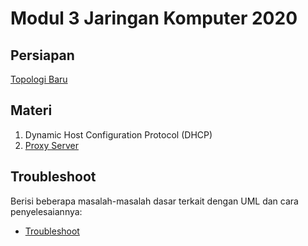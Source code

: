 # Modul 3 Jaringan Komputer 2020

## Persiapan
[Topologi Baru](https://github.com/arsitektur-jaringan-komputer/Modul-Jarkom/tree/modul-3/Persiapan)

## Materi

1. Dynamic Host Configuration Protocol (DHCP)
2. [Proxy Server](https://github.com/arsitektur-jaringan-komputer/Modul-Jarkom/tree/modul-3/Proxy%20Server)


## Troubleshoot
Berisi beberapa masalah-masalah dasar terkait dengan UML dan cara penyelesaiannya:

* [Troubleshoot](https://github.com/arsitektur-jaringan-komputer/Modul-Jarkom/blob/modul-3/troubleshoot.md)
